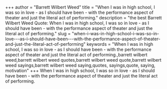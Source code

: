 +++
author = "Barrett Wilbert Weed"
title = "When I was in high school, I was so in love - as I should have been - with the performance aspect of theater and just the literal act of performing."
description = "the best Barrett Wilbert Weed Quote: When I was in high school, I was so in love - as I should have been - with the performance aspect of theater and just the literal act of performing."
slug = "when-i-was-in-high-school-i-was-so-in-love---as-i-should-have-been---with-the-performance-aspect-of-theater-and-just-the-literal-act-of-performing"
keywords = "When I was in high school, I was so in love - as I should have been - with the performance aspect of theater and just the literal act of performing.,barrett wilbert weed,barrett wilbert weed quotes,barrett wilbert weed quote,barrett wilbert weed sayings,barrett wilbert weed saying,quotes, sayings,quote, saying, motivation"
+++
When I was in high school, I was so in love - as I should have been - with the performance aspect of theater and just the literal act of performing.

